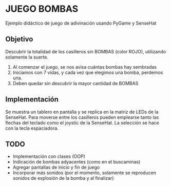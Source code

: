 # JUEGO BOMBAS

Ejemplo didáctico de juego de adivinación usando PyGame y SenseHat

## Objetivo

Descubrir la totalidad de los casilleros sin BOMBAS (color ROJO), utilizando solamente la suerte.

1. Al comenzar el juego, se nos avisa cuántas bombas hay sembradas
2. Iniciamos con 7 vidas, y cada vez que elegimos una bomba, perdemos una.
3. Deben quedar sin descubrir la mayor cantidad de BOMBAS

## Implementación

Se muestra un tablero en pantalla y se replica en la matriz de LEDs de la SenseHat.
Para moverse entre los casilleros pueden emplearse tanto las flechas del teclado como el joystic de la SenseHat.
La selección se hace con la tecla espaciadora.

## TODO

- Implementación con clases (OOP)
- Indicación de bombas adyacentes (como en el buscaminas)
- Agregar pantallas de inicio y fin de juego
- Incorporar más sonidos (por el momento, solamente se reproducen sonidos de explosión de la bomba y al finalizar)